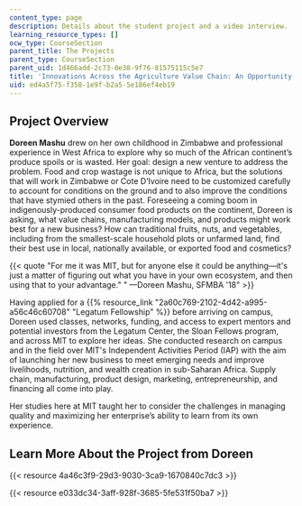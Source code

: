 ```yaml
---
content_type: page
description: Details about the student project and a video interview.
learning_resource_types: []
ocw_type: CourseSection
parent_title: The Projects
parent_type: CourseSection
parent_uid: 1d466add-2c73-0e38-9f76-81575115c5e7
title: 'Innovations Across the Agriculture Value Chain: An Opportunity for Entrepreneurs'
uid: ed4a5f75-f358-1e9f-b2a5-5e186ef4eb19
---
```


Project Overview
----------------

**Doreen Mashu** drew on her own childhood in Zimbabwe and professional experience in West Africa to explore why so much of the African continent’s produce spoils or is wasted. Her goal: design a new venture to address the problem. Food and crop wastage is not unique to Africa, but the solutions that will work in Zimbabwe or Cote D’Ivoire need to be customized carefully to account for conditions on the ground and to also improve the conditions that have stymied others in the past. Foreseeing a coming boom in indigenously-produced consumer food products on the continent, Doreen is asking, what value chains, manufacturing models, and products might work best for a new business? How can traditional fruits, nuts, and vegetables, including from the smallest-scale household plots or unfarmed land, find their best use in local, nationally available, or exported food and cosmetics?

{{< quote "For me it was MIT, but for anyone else it could be anything—it's just a matter of figuring out what you have in your own ecosystem, and then using that to your advantage." " —Doreen Mashu, SFMBA '18" >}}

Having applied for a {{% resource_link "2a60c769-2102-4d42-a995-a56c46c60708" "Legatum Fellowship" %}} before arriving on campus, Doreen used classes, networks, funding, and access to expert mentors and potential investors from the Legatum Center, the Sloan Fellows program, and across MIT to explore her ideas. She conducted research on campus and in the field over MIT's Independent Activities Period (IAP) with the aim of launching her new business to meet emerging needs and improve livelihoods, nutrition, and wealth creation in sub-Saharan Africa. Supply chain, manufacturing, product design, marketing, entrepreneurship, and financing all come into play.

Her studies here at MIT taught her to consider the challenges in managing quality and maximizing her enterprise’s ability to learn from its own experience.

Learn More About the Project from Doreen
----------------------------------------

{{< resource 4a46c3f9-29d3-9030-3ca9-1670840c7dc3 >}}

{{< resource e033dc34-3aff-928f-3685-5fe531f50ba7 >}}